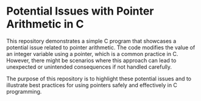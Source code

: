 # Potential Issues with Pointer Arithmetic in C

This repository demonstrates a simple C program that showcases a potential issue related to pointer arithmetic. The code modifies the value of an integer variable using a pointer, which is a common practice in C. However, there might be scenarios where this approach can lead to unexpected or unintended consequences if not handled carefully.

The purpose of this repository is to highlight these potential issues and to illustrate best practices for using pointers safely and effectively in C programming.